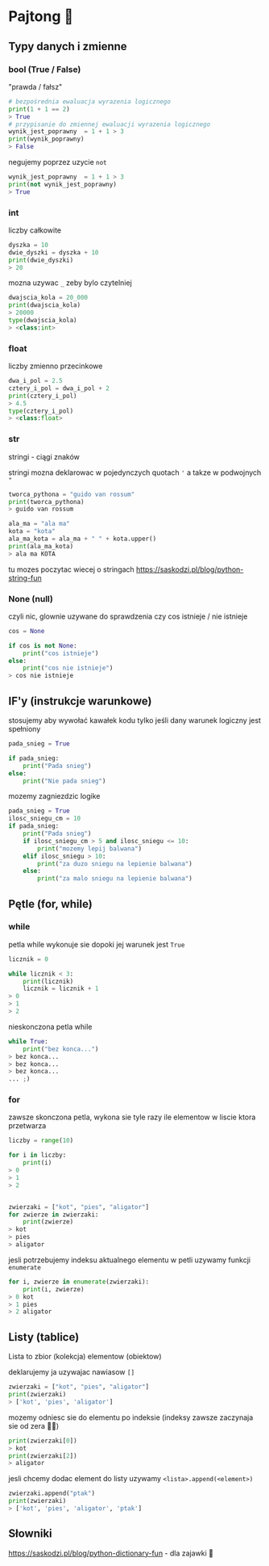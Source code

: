 # Pajtong 🐍

## Typy danych i zmienne

### bool (True / False)

"prawda / fałsz"

```python
# bezpośrednia ewaluacja wyrazenia logicznego
print(1 + 1 == 2)
> True
# przypisanie do zmiennej ewaluacji wyrazenia logicznego
wynik_jest_poprawny  = 1 + 1 > 3
print(wynik_poprawny)
> False
```

negujemy poprzez uzycie `not`

```python
wynik_jest_poprawny  = 1 + 1 > 3
print(not wynik_jest_poprawny)
> True
```

### int

liczby całkowite

```python
dyszka = 10
dwie_dyszki = dyszka + 10
print(dwie_dyszki)
> 20
```
mozna uzywac `_` zeby bylo czytelniej

```python
dwajscia_kola = 20_000
print(dwajscia_kola)
> 20000
type(dwajscia_kola)
> <class:int>
```

### float

liczby zmienno przecinkowe

```python
dwa_i_pol = 2.5
cztery_i_pol = dwa_i_pol + 2
print(cztery_i_pol)
> 4.5
type(cztery_i_pol)
> <class:float>
```

### str

stringi - ciągi znaków

stringi mozna deklarowac w pojedynczych quotach `'` a takze w podwojnych `"`

```python
tworca_pythona = "guido van rossum"
print(tworca_pythona)
> guido van rossum

ala_ma = "ala ma"
kota = "kota"
ala_ma_kota = ala_ma + " " + kota.upper()
print(ala_ma_kota)
> ala ma KOTA
```
tu mozes poczytac wiecej o stringach
https://saskodzi.pl/blog/python-string-fun

### None (null)

czyli nic, glownie uzywane do sprawdzenia czy cos istnieje / nie istnieje

```python
cos = None

if cos is not None:
    print("cos istnieje")
else:
    print("cos nie istnieje")
> cos nie istnieje
```

## IF'y (instrukcje warunkowe)

stosujemy aby wywołać kawałek kodu tylko jeśli dany warunek logiczny jest spełniony

```python
pada_snieg = True

if pada_snieg:
    print("Pada snieg")
else:
    print("Nie pada snieg")
```

mozemy zagniezdzic logike

```python
pada_snieg = True
ilosc_sniegu_cm = 10
if pada_snieg:
    print("Pada snieg")
    if ilosc_sniegu_cm > 5 and ilosc_sniegu <= 10:
        print("mozemy lepij balwana")
    elif ilosc_sniegu > 10:
        print("za duzo sniegu na lepienie balwana")
    else:
        print("za malo sniegu na lepienie balwana")
```

## Pętle (for, while)

### while

petla while wykonuje sie dopoki jej warunek jest `True`

```python
licznik = 0

while licznik < 3:
    print(licznik)
    licznik = licznik + 1
> 0
> 1
> 2
```

nieskonczona petla while

```python
while True:
    print("bez konca...")
> bez konca...
> bez konca...
> bez konca...
... ;)
```

### for

zawsze skonczona petla, wykona sie tyle razy ile elementow w liscie ktora przetwarza

```python
liczby = range(10)

for i in liczby:
    print(i)
> 0
> 1
> 2


zwierzaki = ["kot", "pies", "aligator"]
for zwierze in zwierzaki:
    print(zwierze)
> kot
> pies
> aligator
```

jesli potrzebujemy indeksu aktualnego elementu w petli uzywamy funkcji `enumerate`

```python
for i, zwierze in enumerate(zwierzaki):
    print(i, zwierze)
> 0 kot
> 1 pies
> 2 aligator
```

## Listy (tablice)

Lista to zbior (kolekcja) elementow (obiektow)

deklarujemy ja uzywajac nawiasow `[]`

```python
zwierzaki = ["kot", "pies", "aligator"]
print(zwierzaki)
> ['kot', 'pies', 'aligator']
```

mozemy odniesc sie do elementu po indeksie (indeksy zawsze zaczynaja sie od zera ☝🏼)

```python
print(zwierzaki[0])
> kot
print(zwierzaki[2])
> aligator
```

jesli chcemy dodac element do listy uzywamy `<lista>.append(<element>)`

```python
zwierzaki.append("ptak")
print(zwierzaki)
> ['kot', 'pies', 'aligator', 'ptak']
```

## Słowniki

https://saskodzi.pl/blog/python-dictionary-fun - dla zajawki 👀
